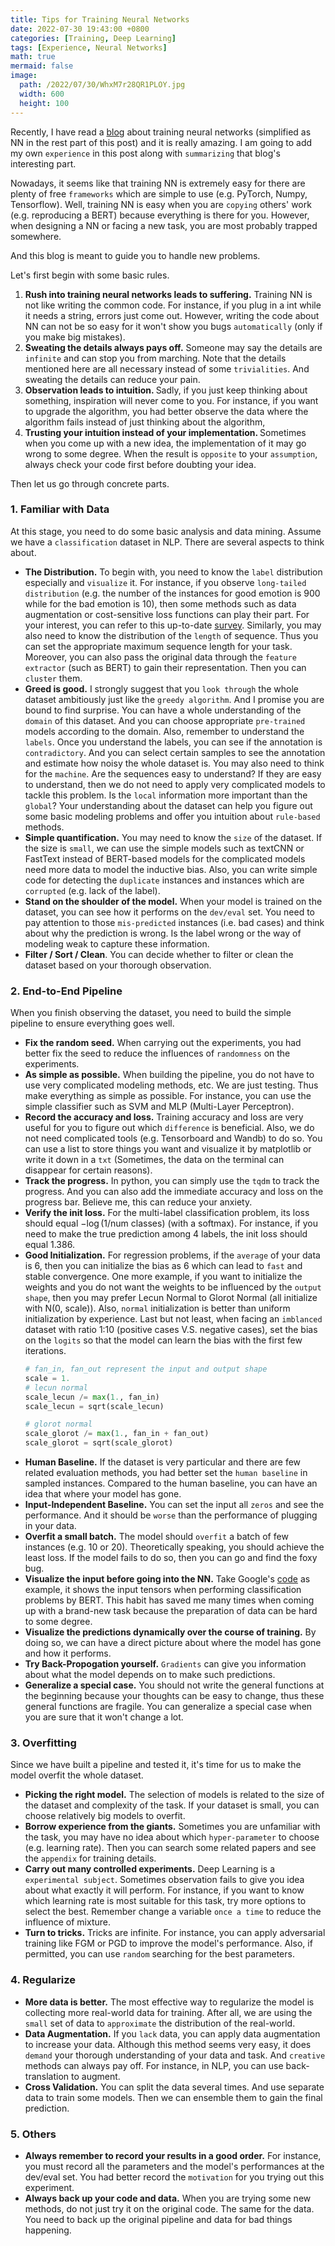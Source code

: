 ```yaml
---
title: Tips for Training Neural Networks
date: 2022-07-30 19:43:00 +0800
categories: [Training, Deep Learning]
tags: [Experience, Neural Networks]
math: true
mermaid: false
image:
  path: /2022/07/30/WhxM7r28QR1PLOY.jpg
  width: 600
  height: 100
---
```

Recently, I have read a [blog](http://karpathy.github.io/2019/04/25/recipe/) about training neural networks (simplified as NN in the rest part of this post) and it is really amazing. I am going to add my own `experience` in this post along with `summarizing` that blog's interesting part.

Nowadays, it seems like that training NN is extremely easy for there are plenty of free `frameworks` which are simple to use (e.g. PyTorch, Numpy, Tensorflow). Well, training NN is easy when you are `copying` others' work (e.g. reproducing a BERT) because everything is there for you. However, when designing a NN or facing a new task, you are most probably trapped somewhere. 

And this blog is meant to guide you to handle new problems.

Let's first begin with some basic rules. 

1. <b>Rush into training neural networks leads to suffering.</b> Training NN is not like writing the common code. For instance, if you plug in a int while it needs a string, errors just come out. However, writing the code about NN can not be so easy for it won't show you bugs `automatically` (only if you make big mistakes). 
2. <b>Sweating the details always pays off.</b> Someone may say the details are `infinite` and can stop you from marching. Note that the details mentioned here are all necessary instead of some `trivialities`. And sweating the details can reduce your pain. 
3. <b>Observation leads to intuition. </b> Sadly, if you just keep thinking about something, inspiration will never come to you. For instance, if you want to upgrade the algorithm, you had better observe the data where the algorithm fails instead of just thinking about the algorithm, 
4. <b>Trusting your intuition instead of your implementation. </b> Sometimes when you come up with a new idea, the implementation of it may go wrong to some degree. When the result is `opposite` to your `assumption`, always check your code first before doubting your idea.

Then let us go through concrete parts.

### 1. Familiar with Data

At this stage, you need to do some basic analysis and data mining. Assume we have a `classification` dataset in NLP. There are several aspects to think about.
- <b>The Distribution.</b> To begin with, you need to know the `label` distribution especially and `visualize` it. For instance, if you observe `long-tailed distribution` (e.g. the number of the instances for good emotion is 900 while for the bad emotion is 10), then some methods such as data augmentation or cost-sensitive loss functions can play their part. For your interest, you can refer to this up-to-date [survey](https://arxiv.org/pdf/2110.04596.pdf). Similarly, you may also need to know the distribution of the `length` of sequence. Thus you can set the appropriate maximum sequence length for your task. Moreover, you can also pass the original data through the `feature extractor` (such as BERT) to gain their representation. Then you can `cluster` them.
- <b>Greed is good.</b> I strongly suggest that you `look through` the whole dataset ambitiously just like the `greedy algorithm`. And I promise you are bound to find surprise. You can have a whole understanding of the `domain` of this dataset. And you can choose appropriate `pre-trained` models according to the domain. Also, remember to understand the `labels`. Once you understand the labels, you can see if the annotation is `contradictory`. And you can select certain samples to see the annotation and estimate how noisy the whole dataset is. You may also need to think for the `machine`. Are the sequences easy to understand? If they are easy to understand, then we do not need to apply very complicated models to tackle this problem. Is the `local` information more important than the `global`? Your understanding about the dataset can help you figure out some basic modeling problems and offer you intuition about `rule-based` methods.
- <b>Simple quantification.</b> You may need to know the `size` of the dataset. If the size is `small`, we can use the simple models such as textCNN or FastText instead of BERT-based models for the complicated models need more data to model the inductive bias. Also, you can write simple code for detecting the `duplicate` instances and instances which are `corrupted` (e.g. lack of the label).  
- <b>Stand on the shoulder of the model.</b> When your model is trained on the dataset, you can see how it performs on the `dev/eval` set. You need to pay attention to those `mis-predicted` instances (i.e. bad cases) and think about why the prediction is wrong. Is the label wrong or the way of modeling weak to capture these information.  
- <b>Filter / Sort / Clean</b>. You can decide whether to filter or clean the dataset based on your thorough observation.

### 2. End-to-End Pipeline

When you finish observing the dataset, you need to build the simple pipeline to ensure everything goes well. 
- <b>Fix the random seed.</b> When carrying out the experiments, you had better fix the seed to reduce the influences of `randomness` on the experiments.
- <b>As simple as possible.</b> When building the pipeline, you do not have to use very complicated modeling methods, etc. We are just testing. Thus make everything as simple as possible. For instance, you can use the simple classifier such as SVM and MLP (Multi-Layer Perceptron). 
- <b>Record the accuracy and loss.</b> Training accuracy and loss are very useful for you to figure out which `difference` is beneficial. Also, we do not need complicated tools (e.g. Tensorboard and Wandb) to do so. You can use a list to store things you want and visualize it by matplotlib or write it down in a `txt` (Sometimes, the data on the terminal can disappear for certain reasons).   
- <b>Track the progress.</b> In python, you can simply use the `tqdm` to track the progress. And you can also add the immediate accuracy and loss on the progress bar. Believe me, this can reduce your anxiety. 
- <b>Verify the init loss.</b> For the multi-label classification problem, its loss should equal $-\log (1/ \text{num classes})$ (with a softmax). For instance, if you need to make the true prediction among 4 labels, the init loss should equal $1.386$. 
- <b>Good Initialization.</b> For regression problems, if the `average` of your data is 6, then you can initialize the bias as 6 which can lead to `fast` and stable convergence. One more example, if you want to initialize the weights and you do not want the weights to be influenced by the `output shape`, then you may prefer Lecun Normal to Glorot Normal (all initialize with $\text{N(0, scale)}$). Also, `normal` initialization is better than uniform initialization by experience. Last but not least, when facing an `imblanced` dataset with ratio 1:10 (positive cases V.S. negative cases), set the bias on the `logits` so that the model can learn the bias with the first few iterations.
	```python
	# fan_in, fan_out represent the input and output shape
	scale = 1.
	# lecun normal
	scale_lecun /= max(1., fan_in)
	scale_lecun = sqrt(scale_lecun)
	
	# glorot normal
	scale_glorot /= max(1., fan_in + fan_out)
	scale_glorot = sqrt(scale_glorot)
	```
- <b>Human Baseline.</b> If the dataset is very particular and there are few related evaluation methods, you had better set the `human baseline` in sampled instances. Compared to the human baseline, you can have an idea that where your model has gone.
- <b>Input-Independent Baseline.</b> You can set the input all `zeros` and see the performance. And it should be `worse` than the performance of plugging in your data. 
- <b>Overfit a small batch.</b> The model should `overfit` a batch of few instances (e.g. 10 or 20). Theoretically speaking, you should achieve the least loss. If the model fails to do so, then you can go and find the foxy bug.
- <b>Visualize the input before going into the NN.</b> Take Google's [code](https://github.com/google-research/bert) as example, it shows the input tensors when performing classification problems by BERT. This habit has saved me many times when coming up with a brand-new task because the preparation of data can be hard to some degree. 
- <b>Visualize the predictions dynamically over the course of training.</b> By doing so, we can have a direct picture about where the model has gone and how it performs. 
- <b>Try Back-Propogation yourself.</b> `Gradients` can give you information about what the model depends on to make such predictions. 
- <b>Generalize a special case.</b> You should not write the general functions at the beginning because your thoughts can be easy to change, thus these general functions are fragile. You can generalize a special case when you are sure that it won't change a lot.

### 3. Overfitting
Since we have built a pipeline and tested it, it's time for us to make the model overfit the whole dataset.
- <b>Picking the right model.</b> The selection of models is related to the size of the dataset and complexity of the task. If your dataset is small, you can choose relatively big models to overfit.
- <b>Borrow experience from the giants.</b> Sometimes you are unfamiliar with the task, you may have no idea about which `hyper-parameter` to choose (e.g. learning rate). Then you can search some related papers and see the `appendix` for training details.
- <b>Carry out many controlled experiments.</b> Deep Learning is a `experimental subject`. Sometimes observation fails to give you idea about what exactly it will perform. For instance, if you want to know which learning rate is most suitable for this task, try more options to select the best. Remember change a variable `once a time` to reduce the influence of mixture. 
- <b>Turn to tricks.</b> Tricks are infinite. For instance, you can apply adversarial training like FGM or PGD to improve the model's performance. Also, if permitted, you can use `random` searching for the best parameters. 

### 4. Regularize
- <b>More data is better.</b> The most effective way to regularize the model is collecting more real-world data for training. After all, we are using the `small` set of data to `approximate` the distribution of the real-world. 
- <b>Data Augmentation.</b> If you `lack` data, you can apply data augmentation to increase your data. Although this method seems very easy, it does `demand` your thorough understanding of your data and task. And `creative` methods can always pay off. For instance, in NLP, you can use back-translation to augment.
- <b>Cross Validation.</b> You can split the data several times. And use separate data to train some models. Then we can ensemble them to gain the final prediction. 


### 5. Others
- <b>Always remember to record your results in a good order.</b> For instance, you must record all the parameters and the model's performances at the dev/eval set. You had better record the `motivation` for you trying out this experiment.
- <b>Always back up your code and data.</b> When you are trying some new methods, do not just try it on the original code. The same for the data. You need to back up the original pipeline and data for bad things happening.